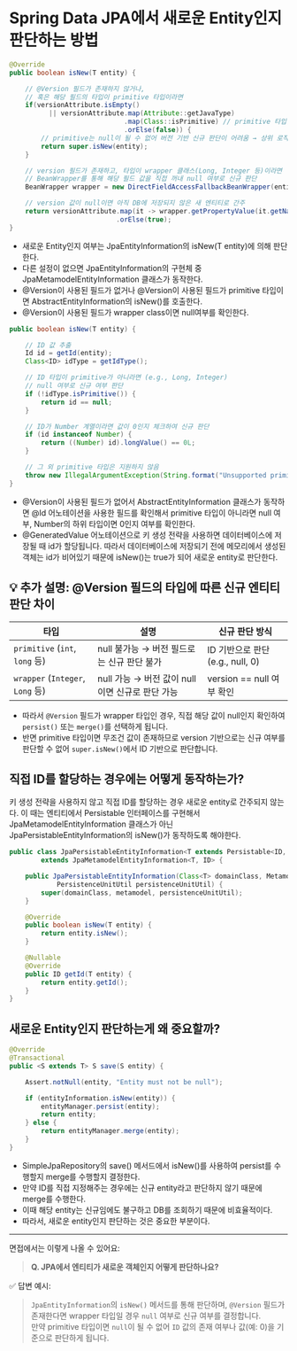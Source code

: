 # Spring Data JPA에서 새로운 Entity인지 판단하는 방법

```java
@Override
public boolean isNew(T entity) {

    // @Version 필드가 존재하지 않거나,
    // 혹은 해당 필드의 타입이 primitive 타입이라면
    if(versionAttribute.isEmpty()
          || versionAttribute.map(Attribute::getJavaType)
                             .map(Class::isPrimitive) // primitive 타입인지 여부 확인
                             .orElse(false)) {
        // primitive는 null이 될 수 없어 버전 기반 신규 판단이 어려움 → 상위 로직(super)으로 위임
        return super.isNew(entity);
    }

    // version 필드가 존재하고, 타입이 wrapper 클래스(Long, Integer 등)이라면
    // BeanWrapper를 통해 해당 필드 값을 직접 꺼내 null 여부로 신규 판단
    BeanWrapper wrapper = new DirectFieldAccessFallbackBeanWrapper(entity);

    // version 값이 null이면 아직 DB에 저장되지 않은 새 엔티티로 간주
    return versionAttribute.map(it -> wrapper.getPropertyValue(it.getName()) == null)
                           .orElse(true);
}
```
- 새로운 Entity인지 여부는 JpaEntityInformation의 isNew(T entity)에 의해 판단한다. 
- 다른 설정이 없으면 JpaEntityInformation의 구현체 중 JpaMetamodelEntityInformation 클래스가 동작한다. 
- @Version이 사용된 필드가 없거나 @Version이 사용된 필드가 primitive 타입이면 AbstractEntityInformation의 isNew()를 호출한다.
- @Version이 사용된 필드가 wrapper class이면 null여부를 확인한다.

```java
public boolean isNew(T entity) {

    // ID 값 추출
    Id id = getId(entity);
    Class<ID> idType = getIdType();

    // ID 타입이 primitive가 아니라면 (e.g., Long, Integer)
    // null 여부로 신규 여부 판단
    if (!idType.isPrimitive()) {
        return id == null;
    }

    // ID가 Number 계열이라면 값이 0인지 체크하여 신규 판단
    if (id instanceof Number) {
        return ((Number) id).longValue() == 0L;
    }

    // 그 외 primitive 타입은 지원하지 않음
    throw new IllegalArgumentException(String.format("Unsupported primitive id type %s", idType));
}
```
- @Version이 사용된 필드가 없어서 AbstractEntityInformation 클래스가 동작하면 @Id 어노테이션을 사용한 필드를 확인해서 primitive 타입이 아니라면 null 여부, Number의 하위 타입이면 0인지 여부를 확인한다.
- @GeneratedValue 어노테이션으로 키 생성 전략을 사용하면 데이터베이스에 저장될 때 id가 할당됩니다. 따라서 데이터베이스에 저장되기 전에 메모리에서 생성된 객체는 id가 비어있기 때문에 isNew()는 true가 되어 새로운 entity로 판단한다.

## 💡 추가 설명: @Version 필드의 타입에 따른 신규 엔티티 판단 차이

| 타입 | 설명 | 신규 판단 방식 |
|------|------|----------------|
| `primitive` (`int`, `long` 등) | null 불가능 → 버전 필드로는 신규 판단 불가 | ID 기반으로 판단 (e.g., null, 0) |
| `wrapper` (`Integer`, `Long` 등) | null 가능 → 버전 값이 null이면 신규로 판단 가능 | version == null 여부 확인 |

- 따라서 `@Version` 필드가 wrapper 타입인 경우, 직접 해당 값이 null인지 확인하여 `persist()` 또는 `merge()`를 선택하게 됩니다.
- 반면 primitive 타입이면 무조건 값이 존재하므로 version 기반으로는 신규 여부를 판단할 수 없어 `super.isNew()`에서 ID 기반으로 판단합니다.

## 직접 ID를 할당하는 경우에는 어떻게 동작하는가?
키 생성 전략을 사용하지 않고 직접 ID를 할당하는 경우 새로운 entity로 간주되지 않는다.
이 때는 엔티티에서 Persistable<T> 인터페이스를 구현해서 JpaMetamodelEntityInformation 클래스가 아닌 JpaPersistableEntityInformation의 isNew()가 동작하도록 해야한다.

```java
public class JpaPersistableEntityInformation<T extends Persistable<ID, ID> 
        extends JpaMetamodelEntityInformation<T, ID> {

    public JpaPersistableEntityInformation(Class<T> domainClass, Metamodel metamodel, 
            PersistenceUnitUtil persistenceUnitUtil) {
        super(domainClass, metamodel, persistenceUnitUtil);
    }

    @Override
    public boolean isNew(T entity) {
        return entity.isNew();
    }

    @Nullable
    @Override
    public ID getId(T entity) {
        return entity.getId();
    }
}
```

## 새로운 Entity인지 판단하는게 왜 중요할까?
```java
@Override
@Transactional
public <S extends T> S save(S entity) {

    Assert.notNull(entity, "Entity must not be null");

	if (entityInformation.isNew(entity)) {
		entityManager.persist(entity);
		return entity;
	} else {
		return entityManager.merge(entity);
	}
}
```

- SimpleJpaRepository의 save() 메서드에서 isNew()를 사용하여 persist를 수행할지 merge를 수행할지 결정한다.
- 만약 ID를 직접 지정해주는 경우에는 신규 entity라고 판단하지 않기 때문에 merge를 수행한다. 
- 이때 해당 entity는 신규임에도 불구하고 DB를 조회하기 때문에 비효율적이다.
- 따라서, 새로운 entity인지 판단하는 것은 중요한 부분이다.

---

면접에서는 이렇게 나올 수 있어요:

> **Q. JPA에서 엔티티가 새로운 객체인지 어떻게 판단하나요?**

✅ 답변 예시:

> `JpaEntityInformation`의 `isNew()` 메서드를 통해 판단하며, `@Version` 필드가 존재한다면 wrapper 타입일 경우 `null` 여부로 신규 여부를 결정합니다.  
> 만약 primitive 타입이면 `null`이 될 수 없어 `ID` 값의 존재 여부나 값(예: 0)을 기준으로 판단하게 됩니다.